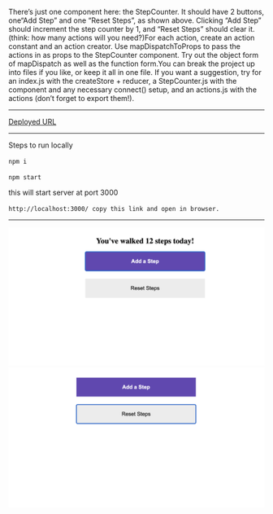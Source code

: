 There’s just one component here: the StepCounter. It should have 2 buttons, one“Add Step” and one “Reset Steps”, as shown above. Clicking “Add Step” should increment the step counter by 1, and “Reset Steps” should clear it. (think: how many actions will you need?)For each action, create an action constant and an action creator. Use mapDispatchToProps to pass the actions in as props to the StepCounter component. Try out the object form of mapDispatch as well as the function form.You can break the project up into files if you like, or keep it all in one file. If you want a suggestion, try for an index.js with the createStore + reducer, a StepCounter.js with the component and any necessary connect() setup, and an actions.js with the actions (don’t forget to export them!).

---

[Deployed URL](https://p-steps-count.netlify.app/)

---

Steps to run locally

`npm i`

`npm start`

this will start server at port 3000

`http://localhost:3000/ copy this link and open in browser.`

---

![Screenshot 1](./screenshots/screenshot1.png)
![Screenshot 2](./screenshots/screenshot2.png)
